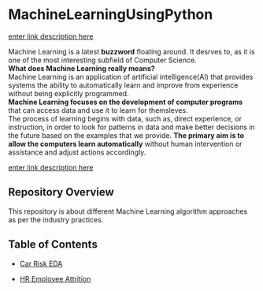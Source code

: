 # MachineLearningUsingPython

[enter link description here](https://github.com/ukcalc/Python-Machine-Learning-Projects/blob/main/images/banner.png?raw=true)

Machine Learning is a latest **buzzword** floating around. It desrves to, as it is one of the most interesting subfield of Computer Science.  
**What does Machine Learning really means?**  
Machine Learning is an application of artificial intelligence(AI) that provides systems the ability to automatically learn and improve from experience without being explicitly programmed.  
**Machine Learning focuses on the development of computer programs** that can access data and use it to learn for themsleves.  
The process of learning begins with data, such as, direct experience, or instruction, in order to look for patterns in data and make better decisions in the future based on the examples that we provide. **The primary aim is to allow the computers learn automatically** without human intervention or assistance and adjust actions accordingly.

[enter link description here](https://github.com/ukcalc/Python-Machine-Learning-Projects/blob/main/images/mlflow.png?raw=true)

## Repository Overview
This repository is about different Machine Learning algorithm approaches as per the industry practices.

## Table of Contents

-   [Car Risk EDA](https://github.com/ukcalc/Python-Machine-Learning-Projects#section1)  
    
-   [HR Employee Attrition](https://github.com/ukcalc/Python-Machine-Learning-Projects#section2)
